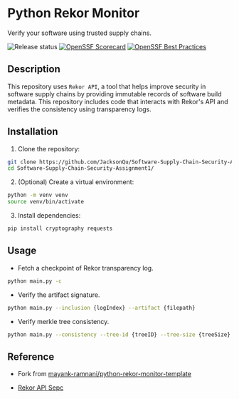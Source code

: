 # Python Rekor Monitor

Verify your software using trusted supply chains.

![Release status](https://github.com/JacksonQuu/Software-Supply-Chain-Security/actions/workflows/cd.yml/badge.svg)
[![OpenSSF Scorecard](https://api.scorecard.dev/projects/github.com/JacksonQuu/Software-Supply-Chain-Security/badge)](https://scorecard.dev/viewer/?uri=github.com/JacksonQuu/Software-Supply-Chain-Security)
[![OpenSSF Best Practices](https://bestpractices.coreinfrastructure.org/projects/9753/badge)](https://bestpractices.coreinfrastructure.org/en/projects/9753)

## Description

This repository uses `Rekor API`, a tool that helps improve security in software supply chains by providing immutable records of software build metadata. This repository includes code that interacts with Rekor's API and verifies the consistency using transparency logs.

## Installation

1. Clone the repository:

```bash
git clone https://github.com/JacksonQu/Software-Supply-Chain-Security-Assignment1.git
cd Software-Supply-Chain-Security-Assignment1/
```

2. (Optional) Create a virtual environment:

```bash
python -m venv venv
source venv/bin/activate
```

3. Install dependencies:

```bash
pip install cryptography requests
```

## Usage

- Fetch a checkpoint of Rekor transparency log.

```bash
python main.py -c
```

- Verify the artifact signature.

```bash
python main.py --inclusion {logIndex} --artifact {filepath}
```

- Verify merkle tree consistency.

```bash
python main.py --consistency --tree-id {treeID} --tree-size {treeSize} --root-hash {hash}
```

## Reference

- Fork from [mayank-ramnani/python-rekor-monitor-template](https://github.com/mayank-ramnani/python-rekor-monitor-template)

- [Rekor API Sepc](https://www.sigstore.dev/swagger/#/)
